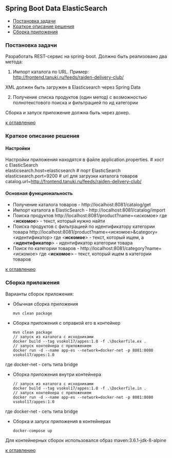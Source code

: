 ## Spring Boot Data ElasticSearch
+ [Постановка задачи](readme.md#постановка-задачи)
+ [Краткое описание решения](readme.md#краткое-описание-решения)
+ [Сборка приложения](readme.md#сборка-приложения)

### Постановка задачи
Разработать REST-сервис на spring-boot. 
Должно быть реализовано два метода:
1. Импорт каталога по URL. Пример: http://frontend.tanuki.ru/feeds/raiden-delivery-club/

XML должен быть загружен в Elasticsearch через Spring Data

2. Получение списка продуктов (один метод) с возможностью полнотекстового поиска и
фильтрацией по ид категории

Сборка и запуск приложение должна быть через докер.

[к оглавлению](#readme)

### Краткое описание решения
#### Настройки
Настройки приложения находятся в файле application.properties.
    # хост с ElasticSearch    
    elasticsearch.host=elasticsearch
    # порт ElasticSearch
    elasticsearch.port=9200
    # url для загрузки каталога товаров
    catalog.url=http://frontend.tanuki.ru/feeds/raiden-delivery-club/

#### Основная функциональность
+ Получение каталога товаров - http://localhost:8081/catalog/get
+ Импорт каталога в ElasticSearch - http://localhost:8081/catalog/import
+ Поиска продуктов http://localhost:8081/product?name=<искомое>
  где <**искомое**> - текст, который нужно найти
+ Поиска продуктов с фильтрацией по идентификатору категории товара http://localhost:8081/product?name=<искомое>&category=<идентификатор>
где <**искомое**> - текст, который ищем, а <**идентификатор**> - идентификатор категории товара
+ Поиск по категории товаров - http://localhost:8081/category?name=<искомое>
где <**искомое**> - текст, который ищем в категории товаров

[к оглавлению](#readme)

### Сборка приложения
Варианты сборок приложения:
+ Обычная сборка приложения
  
      mvn clean package
    
+ Сборка приложения с оправкой его в контейнер 
  
      mvn clean package
      // запуск из каталога с исходниками
      docker build --tag vsokol17/appes:1.0 -f .\Dockerfile.ex .
      // запуск контейнера с приложением
      docker run -d --name app-es --network=docker-net -p 8081:8080 vsokol17/appes:1.0

где docker-net - сеть типа bridge

+ Сборка приложения внутри контейнера

      // запуск из каталога с исходниками
      docker build --tag vsokol17/appes:1.0 -f .\Dockerfile.in .
      // запуск контейнера с приложением
      docker run -d --name app-es --network=docker-net -p 8081:8080 vsokol17/appes:1.0

где docker-net - сеть типа bridge

+ Сборка и запуск приложения в контейнерах
  
      docker-compose up

Для контейнерных сборок использовался образ maven:3.6.1-jdk-8-alpine 

[к оглавлению](#readme)
